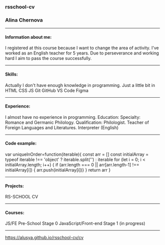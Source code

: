 ### rsschool-cv    
### **Alina Chernova**    
*********


#### Information about me:  
I registered at this course because I want to change the area of activity. I've worked as an English teacher for 5 years. Due to perseverance and working hard I aim to pass the course successfully.
*********


#### Skills:  
Actually I don't have enough knowledge in programming. Just a little bit in
HTML
CSS
JS
Git
GitHub
VS Code
Figma
*********


#### Experience:  
I almost have no experience in programming.
Education:
Specialty: Romance and Germanic Philology.
Qualification: Philologist. Teacher of Foreign Languages and Literatures. Interpreter (English)
*********


#### Code example:          
var uniqueInOrder=function(iterable){
    const arr = []
    const initialArray = typeof iterable !== 'object'
        ? iterable.split('')
        : iterable
    for (let i = 0; i < initialArray.length; i++) {
      if (arr.length === 0 || arr[arr.length-1] !== initialArray[i]) {
        arr.push(initialArray[i])}
        }
        return arr
        } 
*********


#### Projects:  
RS-SCHOOL CV
*********


#### Courses:  
JS/FE Pre-School Stage 0
JavaScript/Front-end Stage 1 (in progress)
*********


https://alusya.github.io/rsschool-cv/cv
